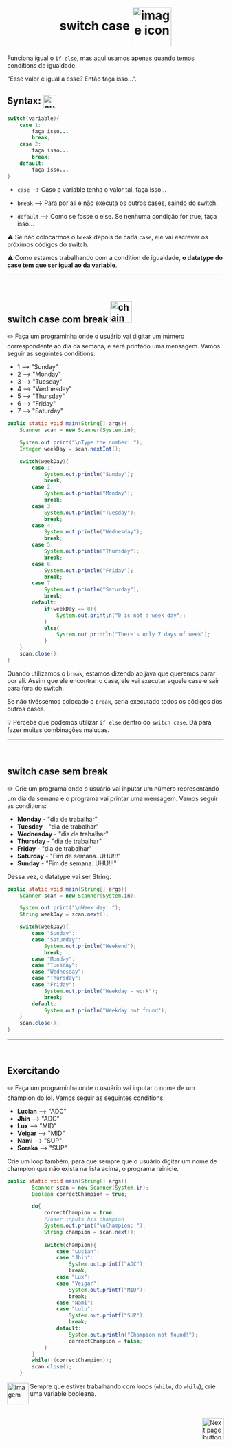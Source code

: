 <h1 align="center">
    switch case
    <img src="https://cdn-icons-png.flaticon.com/512/466/466154.png" alt="image icon" width="90px" align="center">
</h1>

Funciona igual o `if else`, mas aqui usamos apenas quando temos conditions de igualdade.


"Esse valor é igual a esse? Então faça isso...".

## Syntax: <img src="https://cdn-icons-png.flaticon.com/512/1442/1442581.png" alt="curly braces icon" width="30px" align="center">

```java
switch(variable){
    case 1:
        faça isso...
        break;
    case 2:
        faça isso...
        break;
    default:
        faça isso...
}
```

- `case` --> Caso a variable tenha o valor tal, faça isso...
  
- `break` --> Para por ali e não executa os outros cases, saindo do switch.

- `default` --> Como se fosse o else. Se nenhuma condição for true, faça isso...
  
⚠️ Se não colocarmos o `break` depois de cada `case`, ele vai escrever os próximos códigos do switch.


⚠️ Como estamos trabalhando com a condition de igualdade, **o datatype do case tem que ser igual ao da variable**.


<hr>
<br>

## switch case com break <img src="https://cdn-icons-png.flaticon.com/512/4796/4796654.png" alt="chain break icon" width =50px>
:pencil2: Faça um programinha onde o usuário vai digitar um número correspondente ao dia da semana, e será printado uma mensagem. Vamos seguir as seguintes conditions:

- 1 --> "Sunday"
- 2 --> "Monday"
- 3 --> "Tuesday"
- 4 --> "Wednesday"
- 5 --> "Thursday"
- 6 --> "Friday"
- 7 --> "Saturday"


```java
public static void main(String[] args){
    Scanner scan = new Scanner(System.in);

    System.out.print("\nType the number: ");
    Integer weekDay = scan.nextInt();

    switch(weekDay){
        case 1:
            System.out.println("Sunday");
            break;
        case 2:
            System.out.println("Monday");
            break;
        case 3:
            System.out.println("Tuesday");
            break;
        case 4:
            System.out.println("Wednesday");
            break;
        case 5:
            System.out.println("Thursday");
            break;
        case 6:
            System.out.println("Friday");
            break;
        case 7:
            System.out.println("Saturday");
            break;
        default:
            if(weekDay == 0){
                System.out.println("0 is not a week day");
            }
            else{
                System.out.println("There's only 7 days of week");
            }
    }
    scan.close();
}
```

Quando utilizamos o `break`, estamos dizendo ao java que queremos parar por ali. Assim que ele encontrar o case, ele vai executar aquele case e sair para fora do switch.

Se não tivéssemos colocado o `break`, seria executado todos os códigos dos outros cases.

💡 Perceba que podemos utilizar `if else` dentro do `switch case`. Dá para fazer muitas combinações malucas.

<hr>
<br>

## switch case sem break
:pencil2: Crie um programa onde o usuário vai inputar um número representando um dia da semana e o programa vai printar uma mensagem. Vamos seguir as conditions:



- **Monday**      - "dia de trabalhar"
- **Tuesday**     - "dia de trabalhar"
- **Wednesday**   - "dia de trabalhar"
- **Thursday**    - "dia de trabalhar"
- **Friday**      - "dia de trabalhar"
- **Saturday** - "Fim de semana. UHU!!!"
- **Sunday**   - "Fim de semana. UHU!!!"


Dessa vez, o datatype vai ser String.

```java
public static void main(String[] args){
    Scanner scan = new Scanner(System.in);

    System.out.print("\nWeek day: ");
    String weekDay = scan.next();

    switch(weekDay){
        case "Sunday":
        case "Saturday":
            System.out.println("Weekend");
            break;
        case "Monday":
        case "Tuesday":
        case "Wednesday":
        case "Thursday":
        case "Friday":
            System.out.println("Weekday - work");
            break;
        default:
            System.out.println("Weekday not found");
    }
    scan.close();
}
```
<hr>
<br>

## Exercitando

:pencil2: Faça um programinha onde o usuário vai inputar o nome de um champion do lol. Vamos seguir as seguintes conditions:

- **Lucian** --> "ADC"
- **Jhin** --> "ADC"
- **Lux** --> "MID"
- **Veigar** --> "MID"
- **Nami** --> "SUP"
- **Soraka** --> "SUP"

Crie um loop também, para que sempre que o usuário digitar um nome de champion que não exista na lista acima, o programa reinicie.

```java
public static void main(String[] args){
        Scanner scan = new Scanner(System.in);
        Boolean correctChampion = true;

        do{
            correctChampion = true;
            //user inputs his champion
            System.out.print("\nChampion: ");
            String champion = scan.next();
            
            switch(champion){
                case "Lucian":
                case "Jhin":
                    System.out.printf("ADC");
                    break;
                case "Lux":
                case "Veigar":
                    System.out.printf("MID");
                    break;
                case "Nami":
                case "Lulu":
                    System.out.printf("SUP");
                    break;
                default:
                    System.out.println("Champion not found!");
                    correctChampion = false;
            }
        }
        while(!(correctChampion));
        scan.close();
    }
```

<img src="https://cdn-icons-png.flaticon.com/512/2810/2810051.png" alt="imagem" width="50px" align="left">

Sempre que estiver trabalhando com loops (`while`, do `while`), crie uma variable booleana.

<br>
<br>

<!-- Next Page Button -->
<a href="https://github.com/lGabrielDev/02.java/blob/main/Estudo/9.estrutura_de_repeticao/while.md">
    <img src="https://cdn-icons-png.flaticon.com/512/8175/8175884.png" alt="Next page button" width="50px" align="right">
</a>